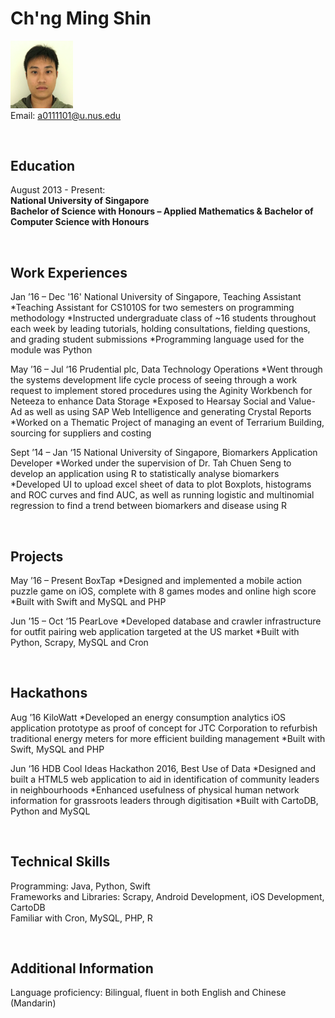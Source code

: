 # Ch'ng Ming Shin

<img src="Ch'ngMingShin.png" width="100" /><br> 
Email: [a0111101@u.nus.edu](a0111101@u.nus.edu)

<br>

## Education

August 2013 - Present: <br>
**National University of Singapore** <br>
**Bachelor of Science with Honours – Applied Mathematics & Bachelor of Computer Science with Honours** <br>


<br>

## Work Experiences

Jan ’16 – Dec '16'
National University of Singapore, Teaching Assistant
*Teaching Assistant for CS1010S for two semesters on programming methodology
*Instructed undergraduate class of ~16 students throughout each week by leading tutorials, holding consultations, fielding questions, and grading student submissions
*Programming language used for the module was Python

May ’16 – Jul ‘16
Prudential plc, Data Technology Operations
*Went through the systems development life cycle process of seeing through a work request to implement stored procedures using the Aginity Workbench for Neteeza to enhance Data Storage
*Exposed to Hearsay Social and Value-Ad as well as using SAP Web Intelligence and generating Crystal Reports
*Worked on a Thematic Project of managing an event of Terrarium Building, sourcing for suppliers and costing 

Sept ’14 – Jan ‘15
National University of Singapore, Biomarkers Application Developer
*Worked under the supervision of Dr. Tah Chuen Seng to develop an application using R to statistically analyse biomarkers
*Developed UI to upload excel sheet of data to plot Boxplots, histograms and ROC curves and find AUC, as well as running logistic and multinomial regression to find a trend between biomarkers and disease using R


<br>

## Projects

May ’16 – Present
BoxTap
*Designed and implemented a mobile action puzzle game on iOS, complete with 8 games modes and online high score
*Built with Swift and MySQL and PHP

Jun ’15 – Oct ‘15
PearLove
*Developed database and crawler infrastructure for outfit pairing web application targeted at the US market
*Built with Python, Scrapy, MySQL and Cron

<br>

## Hackathons

Aug ’16
KiloWatt
*Developed an energy consumption analytics iOS application prototype as proof of concept for JTC Corporation to refurbish traditional energy meters for more efficient building management
*Built with Swift, MySQL and PHP

Jun ‘16
HDB Cool Ideas Hackathon 2016, Best Use of Data
*Designed and built a HTML5 web application to aid in identification of community leaders in neighbourhoods
*Enhanced usefulness of physical human network information for grassroots leaders through digitisation
*Built with CartoDB, Python and MySQL

<br>

## Technical Skills

Programming: Java, Python, Swift <br>
Frameworks and Libraries: Scrapy, Android Development, iOS Development, CartoDB<br>
Familiar with Cron, MySQL, PHP, R

<br>

## Additional Information

Language proficiency: Bilingual, fluent in both English and Chinese (Mandarin)

<br>